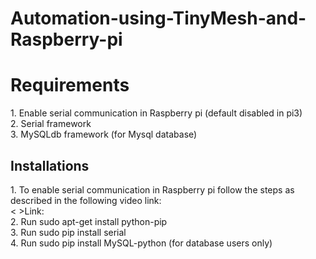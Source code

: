 # Automation-using-TinyMesh-and-Raspberry-pi
<H1>Requirements</H1>
1. Enable serial communication in Raspberry pi (default disabled in pi3)<br>
2. Serial framework <br>
3. MySQLdb framework (for Mysql database)
<H2>Installations</H2>
1. To enable serial communication in Raspberry pi follow the steps as described in the following video link:<br>
 <&nbsp>Link:<a href="https://youtu.be/Cs2r5Z1R1H8"></a><br>
2. Run sudo apt-get install python-pip<br>
3. Run sudo pip install serial<br>
4. Run sudo pip install MySQL-python (for database users only)
